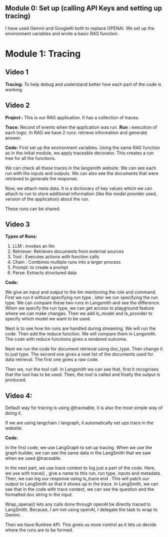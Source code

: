 ## Module 0: Set up (calling API Keys and setting up tracing)
I have used Gemini and GoogleAI both to replace OPENAI.
We set up the environment variables and wrote a basic RAG function.  


# Module 1: Tracing

## Video 1
**Tracing:** To help debug and understand better how each part of the code is working.  

## Video 2 
**Project :** This is our RAG application. It has a collection of traces.

**Trace:** Record of events when the application was run. 
**Run :** execution of each logic. 
In RAG we have 2 runs: retrieve information and generate answer. 

**Code:** 
First set up the environment variables. 
Using the same RAG function as in the initial module, we apply traceable decorator. This creates a run tree for all the functions.

We can check all these traces in the langsmith website. We can see each run with the inputs and outputs. We can also see the documents that were retrieved to generate the response. 

Now, we attach meta data. It is a dictionary of key values which we can attach to run to store additional information (like the model provider used, version of the application) about the run. 

These runs can be shared.

## Video 3
**Types of Runs:** 
1.	LLM : invokes an llm 
2.	Retriever: Retrieves documents from external sources
3.	Tool : Executes actions with function calls
4.	Chain : Combines multiple runs into a larger process
5.	Prompt: to create a prompt 
6.	Parse: Extracts structured data

**Code:** 

We give an input and output to the llm mentioning the role and command. First we run it without specifying run type , later we run specifying the run type. We can compare these two runs in Langsmith and see the difference. When we specify the run type, we can get access to playground feature where we can make changes. Then we add ls_model and ls_provider to specify which model we want to be used. 

Next is to see how llm runs are handled during streaming. We will run the code. Then add the reduce function. We will compare them in Langsmith. The code with reduce functions gives a rendered outcome.

Next we run the code for document retrieval using doc_type. Then change it to just type. The second one gives a neat list of the documents used for data retrieval. The first one gives a raw code. 

Then we, run the tool call. In Langsmith we can see that, first it recognises that the tool has to be used. Then, the tool is called and finally the output is produced. 

## Video 4:
Default way for tracing is using @traceable, it is also the most simple way of doing it. 

If we are using langchain / langraph, it automatically set ups trace in the website. 

**Code:** 

In the first code, we use LangGraph to set up tracing. When we use the graph builder, we can see the same data in the LangSmith that we saw when we used @traceable. 

In the next part, we use trace context to log just a part of the code. Here, we use with trace() , give a name to this run, run type, inputs and metadata. Then, we can log our response using ls_trace.end . This will patch our output to LangSmith so that it shows up in the trace. 
In LangSmith, we can see that in the code with trace context, we can see the question and the formatted doc string in the input. 

Wrap_openai() lets any calls done through openAI be directly traced to LangSmith. Because, I am not using openAI, I delegate the task to wrap to Gemini. 

Then we have Runtree API. This gives us more control as it lets us decide where the runs are to be formed. 

